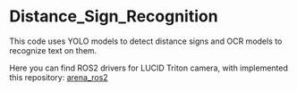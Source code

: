 # Distance_Sign_Recognition
This code uses YOLO models to detect distance signs and OCR models to recognize text on them.

Here you can find ROS2 drivers for LUCID Triton camera, with implemented this repository:
[arena_ros2](https://github.com/marcelq11/arena_camera_ros2)
